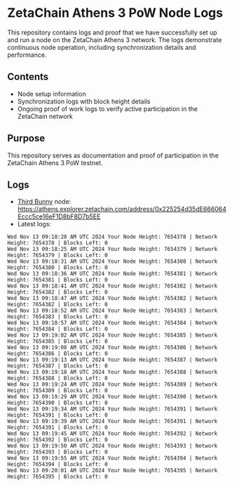 # ZetaChain Athens 3 PoW Node Logs
This repository contains logs and proof that we have successfully set up and run a node on the ZetaChain Athens 3 network. The logs demonstrate continuous node operation, including synchronization details and performance.

## Contents
- Node setup information
- Synchronization logs with block height details
- Ongoing proof of work logs to verify active participation in the ZetaChain network

## Purpose
This repository serves as documentation and proof of participation in the ZetaChain Athens 3 PoW testnet.

## Logs

- [Third Bunny](https://thirdbunny.xyz/) node: https://athens.explorer.zetachain.com/address/0x225254d35dE666064Eccc5ce16eF1D8bF8D7b5EE
- Latest logs:
```
Wed Nov 13 09:18:20 AM UTC 2024 Your Node Height: 7654378 | Network Height: 7654378 | Blocks Left: 0
Wed Nov 13 09:18:25 AM UTC 2024 Your Node Height: 7654379 | Network Height: 7654379 | Blocks Left: 0
Wed Nov 13 09:18:31 AM UTC 2024 Your Node Height: 7654380 | Network Height: 7654380 | Blocks Left: 0
Wed Nov 13 09:18:36 AM UTC 2024 Your Node Height: 7654381 | Network Height: 7654381 | Blocks Left: 0
Wed Nov 13 09:18:41 AM UTC 2024 Your Node Height: 7654382 | Network Height: 7654382 | Blocks Left: 0
Wed Nov 13 09:18:47 AM UTC 2024 Your Node Height: 7654382 | Network Height: 7654382 | Blocks Left: 0
Wed Nov 13 09:18:52 AM UTC 2024 Your Node Height: 7654383 | Network Height: 7654383 | Blocks Left: 0
Wed Nov 13 09:18:57 AM UTC 2024 Your Node Height: 7654384 | Network Height: 7654384 | Blocks Left: 0
Wed Nov 13 09:19:02 AM UTC 2024 Your Node Height: 7654385 | Network Height: 7654385 | Blocks Left: 0
Wed Nov 13 09:19:08 AM UTC 2024 Your Node Height: 7654386 | Network Height: 7654386 | Blocks Left: 0
Wed Nov 13 09:19:13 AM UTC 2024 Your Node Height: 7654387 | Network Height: 7654387 | Blocks Left: 0
Wed Nov 13 09:19:18 AM UTC 2024 Your Node Height: 7654388 | Network Height: 7654388 | Blocks Left: 0
Wed Nov 13 09:19:24 AM UTC 2024 Your Node Height: 7654389 | Network Height: 7654389 | Blocks Left: 0
Wed Nov 13 09:19:29 AM UTC 2024 Your Node Height: 7654390 | Network Height: 7654390 | Blocks Left: 0
Wed Nov 13 09:19:34 AM UTC 2024 Your Node Height: 7654391 | Network Height: 7654391 | Blocks Left: 0
Wed Nov 13 09:19:39 AM UTC 2024 Your Node Height: 7654391 | Network Height: 7654391 | Blocks Left: 0
Wed Nov 13 09:19:45 AM UTC 2024 Your Node Height: 7654392 | Network Height: 7654392 | Blocks Left: 0
Wed Nov 13 09:19:50 AM UTC 2024 Your Node Height: 7654393 | Network Height: 7654393 | Blocks Left: 0
Wed Nov 13 09:19:55 AM UTC 2024 Your Node Height: 7654394 | Network Height: 7654394 | Blocks Left: 0
Wed Nov 13 09:20:01 AM UTC 2024 Your Node Height: 7654395 | Network Height: 7654395 | Blocks Left: 0
```
